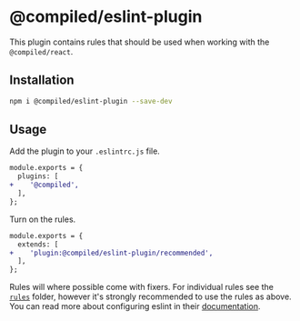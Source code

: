 # @compiled/eslint-plugin

This plugin contains rules that should be used when working with the `@compiled/react`.

## Installation

```sh
npm i @compiled/eslint-plugin --save-dev
```

## Usage

Add the plugin to your `.eslintrc.js` file.

```diff
module.exports = {
  plugins: [
+    '@compiled',
  ],
};
```

Turn on the rules.

```diff
module.exports = {
  extends: [
+    'plugin:@compiled/eslint-plugin/recommended',
  ],
};
```

Rules will where possible come with fixers. For individual rules see the [`rules`](./src/rules) folder,
however it's strongly recommended to use the rules as above.
You can read more about configuring eslint in their [documentation](https://eslint.org/docs/user-guide/configuring).
